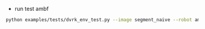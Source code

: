 - run test ambf

```sh
python examples/tests/dvrk_env_test.py --image segment_naive --robot ambf --action oracle
```